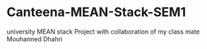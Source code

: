 # Canteena-MEAN-Stack-SEM1
university MEAN stack Project with collaboration of my class mate Mouhanned Dhahri
